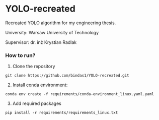 # YOLO-recreated
Recreated YOLO algorithm for my engineering thesis.

University: Warsaw University of Technology

Supervisor: dr. inż Krystian Radlak

### How to run?
1. Clone the repository

`git clone https://github.com/bindas1/YOLO-recreated.git`

2. Install conda environment:

`conda env create -f requirements/conda-environment_linux.yaml.yaml`

3. Add required packages

`pip install -r requirements/requirements_linux.txt`
